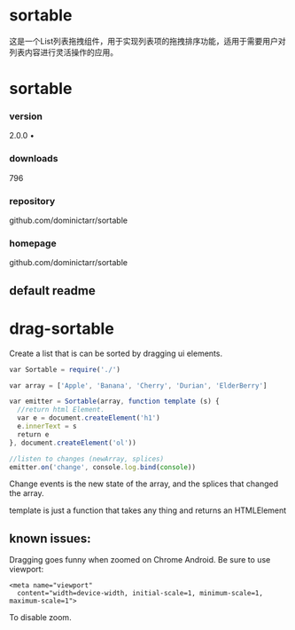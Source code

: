 # sortable

这是一个List列表拖拽组件，‌用于实现列表项的拖拽排序功能，‌适用于需要用户对列表内容进行灵活操作的应用。

# sortable

### version

2.0.0 •

### downloads

796

### repository

github.com/dominictarr/sortable

### homepage

github.com/dominictarr/sortable

## default readme

# drag-sortable

Create a list that is can be sorted by dragging ui elements.

```js
var Sortable = require('./')

var array = ['Apple', 'Banana', 'Cherry', 'Durian', 'ElderBerry']

var emitter = Sortable(array, function template (s) {
  //return html Element.
  var e = document.createElement('h1')
  e.innerText = s
  return e
}, document.createElement('ol'))

//listen to changes (newArray, splices)
emitter.on('change', console.log.bind(console))
```

   

Change events is the new state of the array, and the splices that changed the
array.

template is just a function that takes any thing and returns an
HTMLElement



## known issues:

Dragging goes funny when zoomed on Chrome Android. Be sure to use viewport:   

```
<meta name="viewport"
  content="width=device-width, initial-scale=1, minimum-scale=1, maximum-scale=1">
```

To disable zoom.





          



